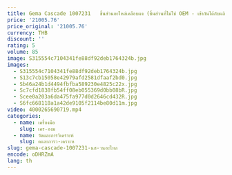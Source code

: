 ```yaml
---
title: Gema Cascade 1007231   ชิ้นส่วนอะไหล่เคลือบผง (ชิ้นส่วนที่ไม่ใช่ OEM - เข้ากันได้กับผลิตภัณฑ์ Gema บางประเภท)
price: '21005.76'
price_original: '21005.76'
currency: THB
discount: ''
rating: 5
volume: 85
image: S315554c7104341fe88df92deb1764324b.jpg
images:
  - S315554c7104341fe88df92deb1764324b.jpg
  - S13c7cb15058e42979afd2581dfaaf2bd0.jpg
  - Sb46a24b1d4494fbfba589230e4825c22x.jpg
  - Sc7cfd1838fb54ff08eb055369d0bb08bR.jpg
  - Scee0a203a6da475fa977d0d2646cd432R.jpg
  - S6fc668118a1a42de9105f2114be80d11m.jpg
video: 4000265690719.mp4
categories:
  - name: เครื่องมือ
    slug: เคร-องม
  - name: วัดและการวิเคราะห์
    slug: ดและการว-เคราะห
slug: gema-cascade-1007231-นส-วนอะไหล
encode: oDHRZmA
lang: th
---
```

  